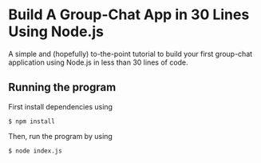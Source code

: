 # Build A Group-Chat App in 30 Lines Using Node.js

A simple and (hopefully) to-the-point tutorial to build your first group-chat application using Node.js in less than 30 lines of code.


## Running the program

First install dependencies using 
```
$ npm install
```

Then, run the program by using

```shell
$ node index.js
```
